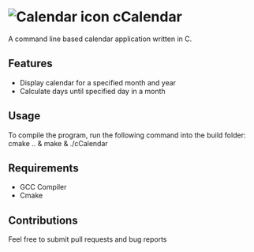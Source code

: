 # ![Calendar icon](https://img.icons8.com/emoji/96/null/tear-off-calendar-emoji.png) cCalendar
A command line based calendar application written in C.

## Features
- Display calendar for a specified month and year
- Calculate days until specified day in a month

## Usage
To compile the program, run the following command into the build folder:
	cmake .. & make & ./cCalendar

## Requirements
- GCC Compiler
- Cmake

## Contributions
Feel free to submit pull requests and bug reports
